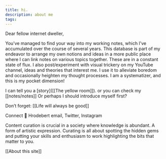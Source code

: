 ```yaml
---
title: hi.
description: about me
tags:
---
```

Dear fellow internet dweller,

You’ve managed to find your way into my working notes, which I’ve accumulated over the course of several years. This database is part of my endeavor to arrange my own notions and ideas in a more public place where I can link notes on various topics together. These are in a constant state of flux. I also post/experiment with visual trickery on my YouTube channel, ideas and theories that interest me. I use it to alleviate boredom and occasionally heighten my thought processes. I am a systematizer, and this is my pocket dimension!

I can tell you a [story]([[The yellow room]]).
or you can check my [[notes/notes]]
Or perhaps I should introduce myself first?

Don’t forget: [[Life will always be good]]

Connect
👋 Hrodebert email, Twitter, Instagram

Content curation is crucial in a society where knowledge is abundant. A form of artistic expression. Curating is all about spotting the hidden gems and putting your skills and enthusiasm to work highlighting the bits that matter to you.

[[About this site]]
